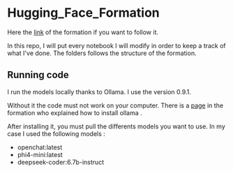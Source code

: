 # Hugging_Face_Formation

Here the [link](https://huggingface.co/learn/agents-course/unit0/introduction) of the formation if you want to follow it.


In this repo, I will put every notebook I will modify in order to keep a track of what I've done.
The folders follows the structure of the formation.


## Running code
I run the models locally thanks to Ollama. I use the version 0.9.1.

Without it the code must not work on your computer. There is a [page](https://huggingface.co/learn/agents-course/unit0/onboarding) in the formation who explained how to install ollama .

After installing it, you must pull the differents models you want to use. In my case I used the following models :

- openchat:latest
- phi4-mini:latest
- deepseek-coder:6.7b-instruct


